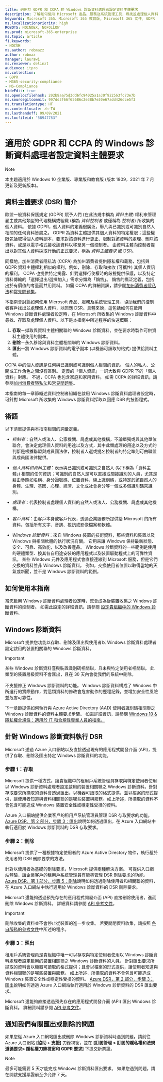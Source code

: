 ```yaml
---
title: 適用於 GDPR 和 CCPA 的 Windows 診斷資料處理者設定資料主體要求
description: 了解如何使用 Microsoft 產品、服務及系統管理工具，尋找並處理個人資料以回應 DSR 要求。
keywords: Microsoft 365、Microsoft 365 教育版, Microsoft 365 文件, GDPR
ms.localizationpriority: high
ROBOTS: NOINDEX, NOFOLLOW
ms.prod: microsoft-365-enterprise
ms.topic: article
f1.keywords:
- NOCSH
ms.author: robmazz
author: robmaz
manager: laurawi
ms.reviewer: delinat
audience: itpro
ms.collection:
- GDPR
- M365-security-compliance
- MS-Compliance
hideEdit: true
ms.openlocfilehash: 202b8aa75d3dd6fc94025a1a30f922563fc73e7b
ms.sourcegitcommit: 997dd3f66f65686c2e38b7e30e67add426dce5f3
ms.translationtype: HT
ms.contentlocale: zh-TW
ms.lasthandoff: 09/09/2021
ms.locfileid: "58947783"
---
```

# <a name="windows-diagnostic-data-processor-configuration-data-subject-requests-for-the-gdpr-and-ccpa"></a>適用於 GDPR 和 CCPA 的 Windows 診斷資料處理者設定資料主體要求

>[!NOTE]
>本主題適用於 Windows 10 企業版、專業版和教育版 (版本 1809，2021 年 7 月更新及更新版本)。

## <a name="introduction-to-data-subject-requests-dsrs"></a>資料主體要求 (DSR) 簡介

歐盟一般資料保護規定 (GDPR) 賦予人們 (在此法規中稱為 _資料主體_) 權利來管理雇主或其他類型的代理機構或組織 (稱為 _資料控制者_ 或僅稱為 _控制者_) 所收集的個人資料。 依據 GDPR，個人資料的定義很廣泛，舉凡與已識別或可識別自然人相關的任何資料皆屬之。 GDPR 為資料主體提供其個人資料的特定權限；這些權限包括取得個人資料副本、要求對該資料進行更正、限制對該資料的處理、刪除該資料，或是以電子格式接收該資料以移至另一個控制者。 由資料主體向控制者提出以對其個人資料採取行動的正式要求，稱為 _資料主體要求_ 或 DSR。

同樣地，加州消費者隱私法 (CCPA) 為加州消費者提供隱私權和義務，包括與 GDPR 資料主體權利相似的權利，例如，刪除、存取和接收 (可攜性) 其個人資訊的權利。 CCPA 也提供特定揭露、針對選擇行使權時的歧視提供保護，以及特定資料傳輸的「選擇退出/選擇加入」需求分類為「銷售」。 銷售的廣泛定義，包括出於有價值的考量而共用資料。 如需 CCPA 的詳細資訊，請參閱[加州消費者隱私法](/microsoft-365/compliance/offering-ccpa)和[常見問題集](/microsoft-365/compliance/ccpa-faq)。

本指南會討論如何使用 Microsoft 產品、服務及系統管理工具，協助我們的控制者客戶找出並處理個人資料，以回應 DSR。具體來說，這包括如何在啟用 Windows 診斷資料處理者設定時，在 Microsoft 所收集的 Windows 診斷資料中尋找、存取及處理個人資料。以下是本指南中所述程序的快速概觀：

1. **存取**－擷取與資料主體相關聯的 Windows 診斷資料，並在要求時製作可供資料主體使用的副本。
2. **刪除**－永久移除與資料主體相關聯的 Windows 診斷資料。
3. **匯出**—將 Windows 診斷資料的電子副本 (以機器可讀取的格式) 提供給資料主體。

CCPA 中的個人資訊是任何與已識別或可識別個人相關的資訊。 個人的私人、公開或工作角色之間沒有區別。 定義的「個人資訊」一詞大致與 GDPR 下的「個人資料」對應。 不過，CCPA 也包含家庭和家用資料。 如需 CCPA 的詳細資訊，請參閱[加州消費者隱私法](/microsoft-365/compliance/offering-ccpa)和[常見問題集](/microsoft-365/compliance/ccpa-faq)。

本指南的每一章節概述資料控制者組織在啟用 Windows 診斷資料處理者設定時，可針對 Microsoft 所收集的 Windows 診斷資料採取以回應 DSR 的技術程式。

## <a name="terminology"></a>術語

以下清單提供與本指南相關的詞彙定義。

* _控制者_：自然人或法人、公家機關、局處或其他機構，不論單獨或與其他單位聯合，會決定處理個人資料的用途以及方式，其中此類處理的用途以及方式的判斷是根據聯盟與成員國法律，控制者人選或提名控制者的特定準則可由聯盟與成員國法律提供。

* _個人資料和資料主體_：表示與已識別或可識別之自然人 (以下稱為「資料主體」) 相關的任何資訊；可識別的自然人是可以直接或間接識別的人員，尤其是藉由參照如名稱、身分證號碼、位置資料、線上識別碼，或特定於該自然人的身體、生理、基因、心理、經濟、文化或社會身分等一個或多個識別碼來識別。

* _處理者_：代表控制者處理個人資料的自然人或法人、公務機關、局處或其他機構。

* _客戶資料_：由客戶本身或客戶代表，透過企業服務所提供給 Microsoft 的所有資料，包括所有文字、音訊、視訊或影像檔案和軟體。 

* _Windows 診斷資料_：來自 Windows 裝置的技術資料，那些資料和裝置以及 Windows 與相關軟體的執行狀況有關。 它用來讓 Windows 保持最新狀態、安全、可靠、高效能，以及改善產品。 Windows 診斷資料的一些範例是使用的硬體類型、按其各自用途安裝的應用程式以及裝置驅動程式上的可靠性資訊。 某些 Windows 元件及應用程式會直接連線到 Microsoft 服務，但是它們交換的資料並非 Windows 診斷資料。 例如，交換使用者位置以取得當地的天氣或新聞，並不是 Windows 診斷資料的範例。

## <a name="how-to-use-this-guide"></a>如何使用本指南

當您啟用 Windows 診斷資料處理者設定時，您會成為從裝置收集之 Windows 診斷資料的控制者。 如需此設定的詳細資訊，請參閱 [設定貴組織中的 Windows 診斷資料](/windows/privacy/configure-windows-diagnostic-data-in-your-organization)。

## <a name="windows-diagnostic-data"></a>Windows 診斷資料

Microsoft 提供您功能以存取、刪除及匯出與使用者以 Windows 診斷資料處理者設定啟用的裝置相關聯的 Windows 診斷資料。

> [!IMPORTANT]
> 某些 Windows 診斷資料僅與裝置識別碼相關聯，且未與特定使用者相關聯。 此類型的裝置層級資料不會匯出，且在 30 天內會從我們的系統中刪除。<br><br>
> 不支援修正 Windows 診斷資料的功能。 Windows 診斷資料構成了 Windows 中所進行的實際動作，對這類資料的修改會危害動作的歷程記錄，並增加安全性風險並危害可靠性。

下一章節提供如何執行與 Azure Active Directory (AAD) 使用者識別碼相關聯之 Windows 診斷資料的資料主體要求步驟。 如需詳細資訊，請參閱 [Windows 10 & 隱私權合規性：適用於 IT 和合規性專業人員的指南。](/windows/privacy/windows-10-and-privacy-compliance)

## <a name="executing-dsrs-against-windows-diagnostic-data"></a>針對 Windows 診斷資料執行 DSR

Microsoft 透過 Azure 入口網站以及直接透過現有的應用程式開發介面 (API)，提供了存取、刪除及匯出特定 Windows 診斷資料的功能。

### <a name="step-1-access"></a>步驟 1：存取

Microsoft 提供一種方式，讓貴組織中的租用戶系統管理員存取與特定使用者使用以 Windows 診斷資料處理者設定啟用的裝置相關聯之 Windows 診斷資料。針對存取要求所擷取的資料會透過匯出，以機器可讀取的格式提供，並以檔案的形式提供，讓使用者知道與資料相關聯的是哪些裝置與服務。如上所述，所擷取的資料不會包含可能造成 Windows 裝置安全性或穩定性受損的資料。

Azure 入口網站提供企業客戶的租用戶系統管理員管理 DSR 存取要求的功能。 [Azure DSR，第 2 部分，步驟 3：匯出](/microsoft-365/compliance/gdpr-dsr-azure#step-3-export)說明如何透過匯出，在 Azure 入口網站中執行適用於 Windows 診斷資料的 DSR 存取要求。

### <a name="step-2-delete"></a>步驟 2：刪除

Microsoft 提供了一種根據特定使用者的 Azure Active Directory 物件，執行基於使用者的 DSR 刪除要求的方法。

針對以使用者為基礎的刪除要求，Microsoft 提供兩種解決方案。  可提供入口網站體驗，讓企業客戶的租用戶系統管理員有能夠管理 DSR 刪除要求的功能。 [Azure DSR，第 1 部分，步驟 5：刪除](/microsoft-365/compliance/gdpr-dsr-azure#step-5-delete)說明如何透過刪除使用者和相關聯的資料，在 Azure 入口網站中執行適用於 Windows 診斷資料的 DSR 刪除要求。

Microsoft 還能夠透過預先存在的應用程式開發介面 (API) 直接刪除使用者，進而刪除 Windows 診斷資料。 詳細資料請參閱 [API 參考文件](/graph/api/directory-deleteditems-delete)。

>[!IMPORTANT]
>刪除收集的資料並不會停止從裝置的進一步收集。 若要關閉資料收集，請按照 [各自服務的參考文件](/windows/privacy/configure-windows-diagnostic-data-in-your-organization#enterprise-management)中所述的程序。

### <a name="step-3-export"></a>步驟 3：匯出

租用戶系統管理員是貴組織中唯一可以存取與特定使用者使用以 Windows 診斷資料處理者設定啟用的裝置相關聯之 Windows 診斷資料的人員。 針對匯出要求所擷取的資料會以機器可讀取的格式提供；且會以檔案的形式提供，讓使用者知道與資料相關聯的是哪些裝置與服務。 如上所述，所擷取的資料不會包含可能造成 Windows 裝置安全性或穩定性受損的資料。 [Azure DSR，第 2 部分，步驟 3：匯出](/microsoft-365/compliance/gdpr-dsr-azure#step-3-export)說明如何透過 Azure 入口網站執行適用於 Windows 診斷資料的 DSR 匯出要求。

Microsoft 還能夠直接透過預先存在的應用程式開發介面 (API) 匯出 Windows 診斷資料。 詳細資料請參閱 [API 參考文件](/graph/api/user-exportpersonaldata)。

## <a name="notify-us-about-exporting-or-deleting-issues"></a>通知我們有關匯出或刪除的問題

如果您從 Azure 入口網站匯出或刪除 Windows 診斷資料時遇到問題，請前往 Azure 入口網站 **[協助 + 支援]** 刀鋒視窗，並在 **[訂閱管理 > 訂閱的隱私權和法規遵循要求> 隱私權刀鋒視窗和 GDPR 要求]** 下提交新票證。

>[!NOTE]
>最多可能需要 5 天才能完成 Windows 診斷資料匯出要求。 如果您遇到問題，請在開啟支援票證前至少允許 7 天。

